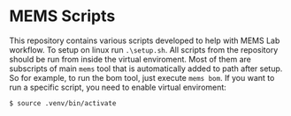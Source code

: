 # MEMS Scripts
This repository contains various scripts developed to help with MEMS Lab workflow. To setup on linux run `.\setup.sh`.
All scripts from the repository should be run from inside the virtual enviroment. Most of them are subscripts of main `mems` tool that is automatically added to path after setup. 
So for example, to run the bom tool, just execute `mems bom`. If you want to run a specific script, you need to enable virtual enviroment:
```
$ source .venv/bin/activate
```